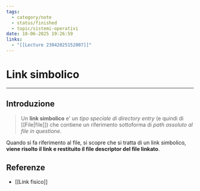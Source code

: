```yaml
---
tags:
  - category/note
  - status/finished
  - topic/sistemi-operativi
date: 18-06-2025 19:26:59
links:
  - "[[Lecture 23042025152007]]"
---
```

# Link simbolico
---
## Introduzione
> Un **link simbolico** e' un _tipo speciale di directory entry_ (e quindi di [[File|file]]) che contiene un riferimento sottoforma di _path assoluto al file in questione_.

Quando si fa riferimento al file, si scopre che si tratta di un link simbolico, **viene risolto il link e restituito il file descriptor del file linkato**.

## Referenze
- [[Link fisico]]